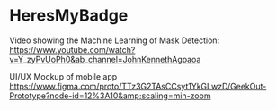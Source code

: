 # HeresMyBadge
Video showing the Machine Learning of Mask Detection: https://www.youtube.com/watch?v=Y_zyPvUoPh0&ab_channel=JohnKennethAgpaoa

UI/UX Mockup of mobile app https://www.figma.com/proto/TTz3G2TAsCCsyt1YkGLwzD/GeekOut-Prototype?node-id=12%3A10&amp;scaling=min-zoom

